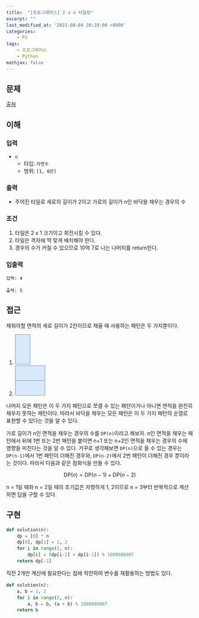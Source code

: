 ```yaml
---
title:  "[프로그래머스] 2 x n 타일링"
excerpt: ""
last_modified_at: '2021-08-04 20:28:00 +0900'
categories:
    - PS
tags:
    - 프로그래머스
    - Python
mathjax: false
---
```


## 문제

[출처](https://programmers.co.kr/learn/courses/30/lessons/43105)

## 이해

### 입력 

* ```n```
    * 타입: ```자연수```
    * 범위: ```[1, 6만]```
            
### 출력 

* 주어진 타일로 세로의 길이가 2이고 가로의 길이가 n인 바닥을 채우는 경우의 수

### 조건

1. 타일은 2 x 1 크기이고 회전시킬 수 있다.
2. 타일은 격자에 딱 맞게 배치해야 한다.
3. 경우의 수가 커질 수 있으므로 10억 7로 나는 나머지를 return한다.

### 입출력

```
입력: 4

출력: 5
```

## 접근

채워야할 면적의 세로 길이가 2칸이므로 채울 때 사용하는 패턴은 두 가지뿐이다. 

1. ![이미지](/assets/images/2021/2021-08-04-3.png)
2. ![이미지](/assets/images/2021/2021-08-04-2.png)

나머지 모든 패턴은 이 두 가지 패턴으로 쪼갤 수 있는 패턴이거나 아니면 면적을 완전히 채우지 못하는 패턴이다. 따라서 바닥을 채우는 모든 패턴은 이 두 가지 패턴의 순열로 표현할 수 있다는 것을 알 수 있다. 

가로 길이가 n인 면적을 채우는 경우의 수를 ```DP(n)```이라고 해보자. n인 면적을 채우는 패턴에서 뒤에 1번 또는 2번 패턴을 붙이면 n+1 또는 n+2인 면적을 채우는 경우의 수에 영향을 미친다는 것을 알 수 있다. 거꾸로 생각해보면 ```DP(n)```으로 올 수 있는 경우는 ```DP(n-1)```에서 1번 패턴이 더해진 경우와, ```DP(n-2)```에서 2번 패턴이 더해진 경우 뿐이라는 것이다. 따라서 다음과 같은 점화식을 만들 수 있다.

$$
\text{DP}(n) = \text{DP}(n-1) + \text{DP}(n-2)
$$

n = 1일 때와 n = 2일 때의 초기값은 자명하게 1, 2이므로 n = 3부터 반복적으로 계산하면 답을 구할 수 있다.


## 구현

```python
def solution(n):
    dp = [0] * n
    dp[0], dp[1] = 1, 2
    for i in range(2, n):
        dp[i] = (dp[i-2] + dp[i-1]) % 1000000007
    return dp[-1]
```

직전 2개만 계산에 필요한다는 점에 착안하여 변수를 재활용하는 방법도 있다. 

```python
def solution(n):
    a, b = 1, 2
    for i in range(2, n):
        a, b = b, (a + b) % 1000000007
    return b
```